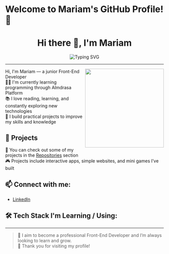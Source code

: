 # Welcome to Mariam's GitHub Profile! 👋

<h1 align="center">Hi there 👋, I'm Mariam</h1>

<p align="center">
  <img src="https://readme-typing-svg.demolab.com?font=Fira+Code&pause=1000&color=F70C93&center=true&vCenter=true&width=435&lines=Front-End+Developer;Lifelong+Learner;Passionate+about+coding+%F0%9F%92%BB" alt="Typing SVG" />
</p>

---
<img align="right" src="https://raw.githubusercontent.com/rajput2107/rajput2107/master/Assets/Developer.gif" width="250"/>Hi, I'm Mariam — a junior Front-End Developer  
👩‍💻 I'm currently learning programming through Almdrasa Platform  
📚 I love reading, learning, and constantly exploring new technologies  
🚀 I build practical projects to improve my skills and knowledge

## 📂 Projects
🌟 You can check out some of my projects in the [Repositories](https://github.com/yourusername?tab=repositories) section  
🎮 Projects include interactive apps, simple websites, and mini games I’ve built

## 📫 Connect with me:
- [LinkedIn](https://www.linkedin.com/in/mariam-zakaria-b11139294)



## 🛠️ Tech Stack I'm Learning / Using:


---

> 🎯 I aim to become a professional Front-End Developer and I’m always looking to learn and grow.  
> 💖 Thank you for visiting my profile!

